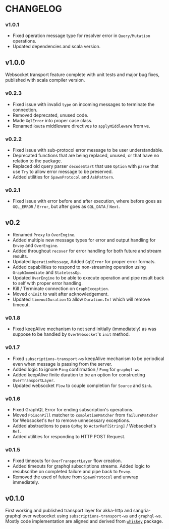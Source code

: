 # CHANGELOG

### v1.0.1

- Fixed operation message type for resolver error in `Query/Mutation` operations.
- Updated dependencies and scala version.

## v1.0.0

Websocket transport feature complete with unit tests and major bug fixes, published with scala compiler version.

### v0.2.3

- Fixed issue with invalid `type` on incoming messages to terminate the connection.
- Removed deprecated, unused code.
- Made `GqlError` into proper case class.
- Renamed `Route` middleware directives to `applyMiddleware` from `ws`.

### v0.2.2

- Fixed issue with sub-protocol error message to be user understandable.
- Deprecated functions that are being replaced, unused, or that have no relation to the package.
- Replaced old query parser `decodeStart` that use `Option` with `parse` that use `Try` to allow error message to be
  preserved.
- Added utilities for `SpawnProtocol` and `AskPattern`.

### v0.2.1

- Fixed issue with error before and after execution, where before goes as `GQL_ERROR` / `Error`, but after goes
  as `GQL_DATA` / `Next`.

## v0.2

- Renamed `Proxy` to `OverEngine`.
- Added multiple new message types for error and output handling for `Envoy` and `OverEngine`.
- Added throughout `recover` for error handling for both future and stream results.
- Updated `OperationMessage`, Added `GqlError` for proper error formats.
- Added capabilities to respond to non-streaming operation using `GraphImmediate` and `StatelessOp`.
- Updated `OverEngine` to be able to execute operation and pipe result back to self with proper error handling.
- Kill / Terminate connection on `GraphException`.
- Moved `onInit` to wait after acknowledgement.
- Updated `timeoutDuration` to allow `Duration.Inf` which will remove timeout.

### v0.1.8

- Fixed keepAlive mechanism to not send initially (immediately) as was suppose to be handled by `OverWebsocket`'s `init`
  method.

### v0.1.7

- Fixed `subscriptions-transport-ws` keepAlive mechanism to be periodical even when message is passing from the server.
- Added logic to ignore `Ping` confirmation / `Pong` for `graphql-ws`.
- Added keepAlive finite duration to be an option for constructing `OverTransportLayer`.
- Updated websocket `Flow` to couple completion for `Source` and `Sink`.

### v0.1.6

- Fixed GraphQL Error for ending subscription's operations.
- Moved `PoisonPill` matcher to `completionMatcher` from `failureMatcher` for Websocket's `Ref` to remove unnecessary
  exceptions.
- Added abstractions to pass `OpMsg` to `ActorRef[String]` / Websocket's `Ref`.
- Added utilities for responding to HTTP POST Request.

### v0.1.5

- Fixed timeouts for `OverTransportLayer` flow creation.
- Added timeouts for graphql subscriptions streams. Added logic to resubscribe on completed failure and pipe back
  to `Envoy`.
- Removed the used of future from `SpawnProtocol` and unwrap immediately.

## v0.1.0

First working and published transport layer for akka-http and sangria-graphql over websocket
using `subscriptions-transport-ws` and `graphql-ws`. Mostly code implementation are aligned and derived
from [`whiskey`](https://www.github.com/d-exclaimation/whiskey) package. 


